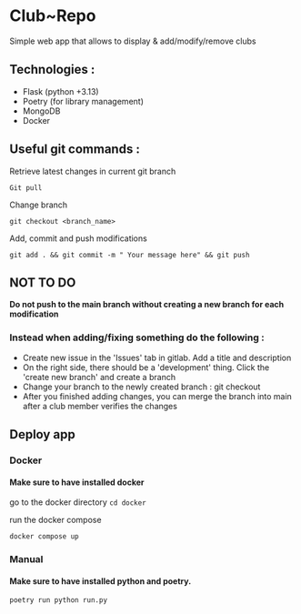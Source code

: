# Club~Repo
Simple web app that allows to display &amp; add/modify/remove clubs 

## Technologies :

* Flask (python +3.13)
* Poetry (for library management)
* MongoDB
* Docker

## Useful git commands :

Retrieve latest changes in current git branch
```
Git pull
```

Change branch
```
git checkout <branch_name>
```

Add, commit and push modifications
```
git add . && git commit -m " Your message here" && git push
```

## NOT TO DO

**Do not push to the main branch without creating a new branch for each modification**

### Instead when adding/fixing something do the following :

* Create new issue in the 'Issues' tab in gitlab. Add a title and description
* On the right side, there should be a 'development' thing. Click the 'create new branch' and create a branch
* Change your branch to the newly created branch : git checkout <new branch>
* After you finished adding changes, you can merge the branch into main after a club member verifies the changes

## Deploy app

### Docker

#### Make sure to have installed docker

go to the docker directory
``` cd docker ```

run the docker compose
```
docker compose up
```


### Manual

#### Make sure to have installed python and poetry.

```
poetry run python run.py
```






